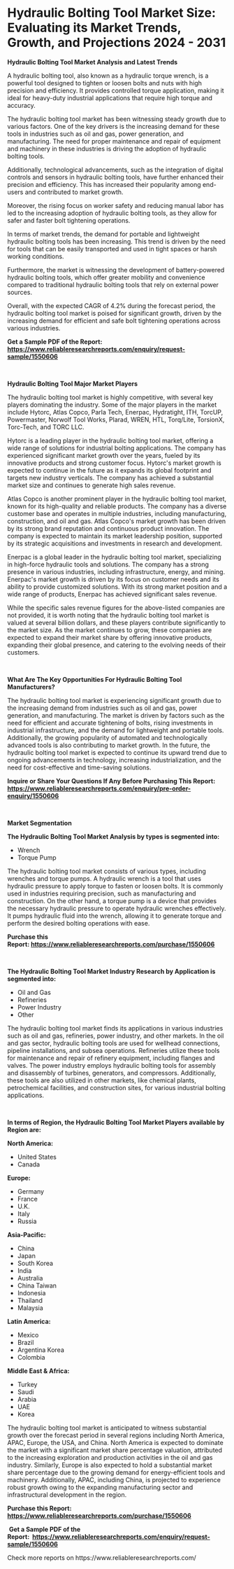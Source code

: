 <p><h1>Hydraulic Bolting Tool Market Size: Evaluating its Market Trends, Growth, and Projections 2024 - 2031</h1></p><p><strong>Hydraulic Bolting Tool Market Analysis and Latest Trends</strong></p>
<p><p>A hydraulic bolting tool, also known as a hydraulic torque wrench, is a powerful tool designed to tighten or loosen bolts and nuts with high precision and efficiency. It provides controlled torque application, making it ideal for heavy-duty industrial applications that require high torque and accuracy.</p><p>The hydraulic bolting tool market has been witnessing steady growth due to various factors. One of the key drivers is the increasing demand for these tools in industries such as oil and gas, power generation, and manufacturing. The need for proper maintenance and repair of equipment and machinery in these industries is driving the adoption of hydraulic bolting tools.</p><p>Additionally, technological advancements, such as the integration of digital controls and sensors in hydraulic bolting tools, have further enhanced their precision and efficiency. This has increased their popularity among end-users and contributed to market growth.</p><p>Moreover, the rising focus on worker safety and reducing manual labor has led to the increasing adoption of hydraulic bolting tools, as they allow for safer and faster bolt tightening operations.</p><p>In terms of market trends, the demand for portable and lightweight hydraulic bolting tools has been increasing. This trend is driven by the need for tools that can be easily transported and used in tight spaces or harsh working conditions.</p><p>Furthermore, the market is witnessing the development of battery-powered hydraulic bolting tools, which offer greater mobility and convenience compared to traditional hydraulic bolting tools that rely on external power sources.</p><p>Overall, with the expected CAGR of 4.2% during the forecast period, the hydraulic bolting tool market is poised for significant growth, driven by the increasing demand for efficient and safe bolt tightening operations across various industries.</p></p>
<p><strong>Get a Sample PDF of the Report:&nbsp; <a href="https://www.reliableresearchreports.com/enquiry/request-sample/1550606">https://www.reliableresearchreports.com/enquiry/request-sample/1550606</a></strong></p>
<p>&nbsp;</p>
<p><strong>Hydraulic Bolting Tool Major Market Players</strong></p>
<p><p>The hydraulic bolting tool market is highly competitive, with several key players dominating the industry. Some of the major players in the market include Hytorc, Atlas Copco, Parla Tech, Enerpac, Hydratight, ITH, TorcUP, Powermaster, Norwolf Tool Works, Plarad, WREN, HTL, Torq/Lite, TorsionX, Torc-Tech, and TORC LLC.</p><p>Hytorc is a leading player in the hydraulic bolting tool market, offering a wide range of solutions for industrial bolting applications. The company has experienced significant market growth over the years, fueled by its innovative products and strong customer focus. Hytorc's market growth is expected to continue in the future as it expands its global footprint and targets new industry verticals. The company has achieved a substantial market size and continues to generate high sales revenue.</p><p>Atlas Copco is another prominent player in the hydraulic bolting tool market, known for its high-quality and reliable products. The company has a diverse customer base and operates in multiple industries, including manufacturing, construction, and oil and gas. Atlas Copco's market growth has been driven by its strong brand reputation and continuous product innovation. The company is expected to maintain its market leadership position, supported by its strategic acquisitions and investments in research and development.</p><p>Enerpac is a global leader in the hydraulic bolting tool market, specializing in high-force hydraulic tools and solutions. The company has a strong presence in various industries, including infrastructure, energy, and mining. Enerpac's market growth is driven by its focus on customer needs and its ability to provide customized solutions. With its strong market position and a wide range of products, Enerpac has achieved significant sales revenue.</p><p>While the specific sales revenue figures for the above-listed companies are not provided, it is worth noting that the hydraulic bolting tool market is valued at several billion dollars, and these players contribute significantly to the market size. As the market continues to grow, these companies are expected to expand their market share by offering innovative products, expanding their global presence, and catering to the evolving needs of their customers.</p></p>
<p>&nbsp;</p>
<p><strong>What Are The Key Opportunities For Hydraulic Bolting Tool Manufacturers?</strong></p>
<p><p>The hydraulic bolting tool market is experiencing significant growth due to the increasing demand from industries such as oil and gas, power generation, and manufacturing. The market is driven by factors such as the need for efficient and accurate tightening of bolts, rising investments in industrial infrastructure, and the demand for lightweight and portable tools. Additionally, the growing popularity of automated and technologically advanced tools is also contributing to market growth. In the future, the hydraulic bolting tool market is expected to continue its upward trend due to ongoing advancements in technology, increasing industrialization, and the need for cost-effective and time-saving solutions.</p></p>
<p><strong>Inquire or Share Your Questions If Any Before Purchasing This Report: <a href="https://www.reliableresearchreports.com/enquiry/pre-order-enquiry/1550606">https://www.reliableresearchreports.com/enquiry/pre-order-enquiry/1550606</a></strong></p>
<p>&nbsp;</p>
<p><strong>Market Segmentation</strong></p>
<p><strong>The Hydraulic Bolting Tool Market Analysis by types is segmented into:</strong></p>
<p><ul><li>Wrench</li><li>Torque Pump</li></ul></p>
<p><p>The hydraulic bolting tool market consists of various types, including wrenches and torque pumps. A hydraulic wrench is a tool that uses hydraulic pressure to apply torque to fasten or loosen bolts. It is commonly used in industries requiring precision, such as manufacturing and construction. On the other hand, a torque pump is a device that provides the necessary hydraulic pressure to operate hydraulic wrenches effectively. It pumps hydraulic fluid into the wrench, allowing it to generate torque and perform the desired bolting operations with ease.</p></p>
<p><strong>Purchase this Report:&nbsp;<a href="https://www.reliableresearchreports.com/purchase/1550606">https://www.reliableresearchreports.com/purchase/1550606</a></strong></p>
<p>&nbsp;</p>
<p><strong>The Hydraulic Bolting Tool Market Industry Research by Application is segmented into:</strong></p>
<p><ul><li>Oil and Gas</li><li>Refineries</li><li>Power Industry</li><li>Other</li></ul></p>
<p><p>The hydraulic bolting tool market finds its applications in various industries such as oil and gas, refineries, power industry, and other markets. In the oil and gas sector, hydraulic bolting tools are used for wellhead connections, pipeline installations, and subsea operations. Refineries utilize these tools for maintenance and repair of refinery equipment, including flanges and valves. The power industry employs hydraulic bolting tools for assembly and disassembly of turbines, generators, and compressors. Additionally, these tools are also utilized in other markets, like chemical plants, petrochemical facilities, and construction sites, for various industrial bolting applications.</p></p>
<p>&nbsp;</p>
<p><strong>In terms of Region, the Hydraulic Bolting Tool Market Players available by Region are:</strong></p>
<p>
    <p> <strong> North America: </strong>
        <ul>
            <li>United States</li>
            <li>Canada</li>
        </ul>
        </p> 
    <p> <strong> Europe: </strong>
        <ul>
            <li>Germany</li>
            <li>France</li>
            <li>U.K.</li>
            <li>Italy</li>
            <li>Russia</li>
        </ul>
        </p> 
    <p> <strong> Asia-Pacific: </strong>
        <ul>
            <li>China</li>
            <li>Japan</li>
            <li>South Korea</li>
            <li>India</li>
            <li>Australia</li>
            <li>China Taiwan</li>
            <li>Indonesia</li>
            <li>Thailand</li>
            <li>Malaysia</li>
        </ul>
        </p> 
    <p> <strong> Latin America: </strong>
        <ul>
            <li>Mexico</li>
            <li>Brazil</li>
            <li>Argentina Korea</li>
            <li>Colombia</li>
        </ul>
        </p> 
    <p> <strong> Middle East & Africa: </strong>
        <ul>
            <li>Turkey</li>
            <li>Saudi</li>
            <li>Arabia</li>
            <li>UAE</li>
            <li>Korea</li>
        </ul>
    </p>
    </p>
<p><p>The hydraulic bolting tool market is anticipated to witness substantial growth over the forecast period in several regions including North America, APAC, Europe, the USA, and China. North America is expected to dominate the market with a significant market share percentage valuation, attributed to the increasing exploration and production activities in the oil and gas industry. Similarly, Europe is also expected to hold a substantial market share percentage due to the growing demand for energy-efficient tools and machinery. Additionally, APAC, including China, is projected to experience robust growth owing to the expanding manufacturing sector and infrastructural development in the region.</p></p>
<p><strong>Purchase this Report: <a href="https://www.reliableresearchreports.com/purchase/1550606">https://www.reliableresearchreports.com/purchase/1550606</a></strong></p>
<p>&nbsp;<strong>Get a Sample PDF of the Report:&nbsp;&nbsp;<a href="https://www.reliableresearchreports.com/enquiry/request-sample/1550606">https://www.reliableresearchreports.com/enquiry/request-sample/1550606</a></strong></p>
<p><strong></strong></p>
<p>Check more reports on https://www.reliableresearchreports.com/</p>